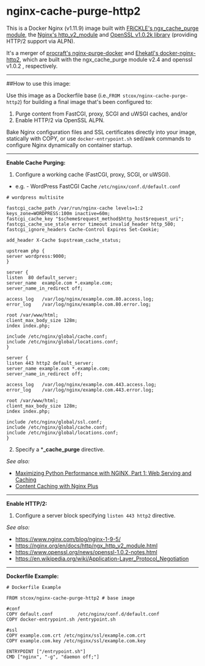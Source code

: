 # nginx-cache-purge-http2

This is a Docker Nginx (v1.11.9) image built with [FRiCKLE's ngx_cache_purge module](https://github.com/FRiCKLE/ngx_cache_purge), the [Nginx's http_v2_module](https://nginx.org/en/docs/http/ngx_http_v2_module.html) and [OpenSSL v1.0.2k library](https://www.openssl.org/) (providing HTTP/2 support via ALPN).

It's a merger of [procraft's nginx-purge-docker](https://github.com/procraft/nginx-purge-docker) and [Ehekatl's docker-nginx-http2](https://github.com/Ehekatl/docker-nginx-http2), which are built with the ngx_cache_purge module v2.4 and openssl v1.0.2 , respectively.

---

##How to use this image:

Use this image as a Dockerfile base (i.e.,```FROM stcox/nginx-cache-purge-http2```) for building a final image that's been configured to:

1. Purge content from FastCGI, proxy, SCGI and uWSGI caches, and/or
2. Enable HTTP/2 via OpenSSL ALPN.

Bake Nginx configuration files and SSL certificates directly into your image, statically with COPY, or use ```docker-entrypoint.sh``` sed/awk commands to configure Nginx dynamically on container startup.

---

**Enable Cache Purging:**

1. Configure a working cache (FastCGI, proxy, SCGI, or uWSGI).
  - e.g. - WordPress FastCGI Cache ```/etc/nginx/conf.d/default.conf```
  ```
# wordpress multisite

fastcgi_cache_path /var/run/nginx-cache levels=1:2 keys_zone=WORDPRESS:100m inactive=60m;
fastcgi_cache_key "$scheme$request_method$http_host$request_uri";
fastcgi_cache_use_stale error timeout invalid_header http_500;
fastcgi_ignore_headers Cache-Control Expires Set-Cookie;

add_header X-Cache $upstream_cache_status;

upstream php {
  server wordpress:9000;
}

server {
  listen  80 default_server;
  server_name  example.com *.example.com;
  server_name_in_redirect off;

  access_log   /var/log/nginx/example.com.80.access.log;
  error_log    /var/log/nginx/example.com.80.error.log;

  root /var/www/html;
  client_max_body_size 128m;
  index index.php;

  include /etc/nginx/global/cache.conf;
  include /etc/nginx/global/locations.conf;
}

server {
  listen 443 http2 default_server;
  server_name example.com *.example.com;
  server_name_in_redirect off;

  access_log   /var/log/nginx/example.com.443.access.log;
  error_log    /var/log/nginx/example.com.443.error.log;

  root /var/www/html;
  client_max_body_size 128m;
  index index.php;

  include /etc/nginx/global/ssl.conf;
  include /etc/nginx/global/cache.conf;
  include /etc/nginx/global/locations.conf;
}
  ```

2. Specify a \***\_cache_purge** directive. 

_See also:_
- [Maximizing Python Performance with NGINX, Part 1: Web Serving and Caching](https://www.nginx.com/blog/maximizing-python-performance-with-nginx-parti-web-serving-and-caching/)
- [Content Caching with Nginx Plus](https://www.nginx.com/products/content-caching-nginx-plus/)

---
**Enable HTTP/2:**

1. Configure a server block specifying ```listen 443 http2``` directive.

_See also:_
- https://www.nginx.com/blog/nginx-1-9-5/
- https://nginx.org/en/docs/http/ngx_http_v2_module.html
- https://www.openssl.org/news/openssl-1.0.2-notes.html
- https://en.wikipedia.org/wiki/Application-Layer_Protocol_Negotiation


---
**Dockerfile Example:**
```
# Dockerfile Example

FROM stcox/nginx-cache-purge-http2 # base image

#conf
COPY default.conf         /etc/nginx/conf.d/default.conf
COPY docker-entrypoint.sh /entrypoint.sh

#ssl
COPY example.com.crt /etc/nginx/ssl/example.com.crt
COPY example.com.key /etc/nginx/ssl/example.com.key

ENTRYPOINT ["/entrypoint.sh"]
CMD ["nginx", "-g", "daemon off;"]
```
